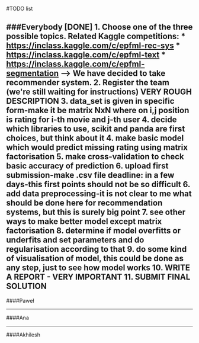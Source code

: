 #TODO list

###Everybody
[DONE] 1. Choose one of the three possible topics. Related Kaggle competitions:
	* https://inclass.kaggle.com/c/epfml-rec-sys
	* https://inclass.kaggle.com/c/epfml-text
	* https://inclass.kaggle.com/c/epfml-segmentation
--> We have decided to take recommender system.
2. Register the team (we're still waiting for instructions)
VERY ROUGH DESCRIPTION
3. data_set is given in specific form-make it be matrix NxN where on i,j position is rating for i-th movie and j-th user
4. decide which libraries to use, scikit and panda are first choices, but think about it
4. make basic model which would predict missing rating using matrix factorisation
5. make cross-validation to check basic accuracy of prediction
6. upload first submission-make .csv file
deadline: in a few days-this first points should not be so difficult
6. add data preprocessing-it is not clear to me what should be done here for recommendation systems, but this is surely big point
7. see other ways to make better model except matrix factorisation
8. determine if model overfitts or underfits and set parameters and do regularisation according to that
9. do some kind of visualisation of model, this could be done as any step, just to see how model works
10. WRITE A REPORT - VERY IMPORTANT 
11. SUBMIT FINAL SOLUTION 
--------------------------------------------------------------------------------

####Paweł

--------------------------------------------------------------------------------

####Ana

--------------------------------------------------------------------------------

####Akhilesh
